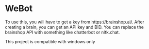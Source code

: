# WeBot

To use this, you will have to get a key from https://brainshop.ai/.
After creating a brain, you can get an API key and BID. You can replace the brainshop API with something like chatterbot or nltk.chat.

This project is compatible with windows only
